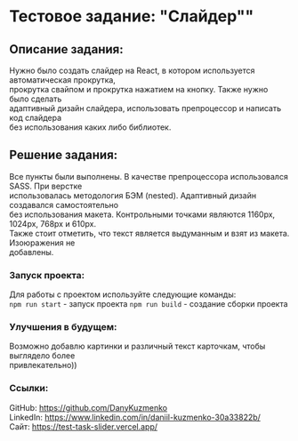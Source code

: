 # **Тестовое задание: "Слайдер""**

## **Описание задания:**
Нужно было создать слайдер на React, в котором используется автоматическая прокрутка,  
прокрутка свайпом и прокрутка нажатием на кнопку. Также нужно было сделать  
адаптивный дизайн слайдера, использовать препроцессор и написать код слайдера  
без использования каких либо библиотек.

## **Решение задания:**
Все пункты были выполнены. В качестве препроцессора использовался SASS. При верстке  
использовалась методология БЭМ (nested). Адаптивный дизайн создавался самостоятельно  
без использования макета. Контрольными точками являются 1160px, 1024px, 768px и 610px.  
Также стоит отметить, что текст является выдуманным и взят из макета. Изоюражения не  
добавлены.

### **Запуск проекта:**
Для работы с проектом используйте следующие команды:  
`npm run start` - запуск проекта
`npm run build` - создание сборки проекта

### **Улучшения в будущем:**
Возможно добавлю картинки и различный текст карточкам, чтобы выглядело более  
привлекательно))

### **Ссылки:**
GitHub: https://github.com/DanyKuzmenko  
LinkedIn: https://www.linkedin.com/in/daniil-kuzmenko-30a33822b/  
Сайт: https://test-task-slider.vercel.app/